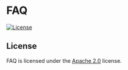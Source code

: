 # FAQ

[![License](https://img.shields.io/github/license/LXGaming/FAQ?label=License&cacheSeconds=86400)](https://github.com/LXGaming/FAQ/blob/master/LICENSE)

## License
FAQ is licensed under the [Apache 2.0](https://github.com/LXGaming/FAQ/blob/master/LICENSE) license.